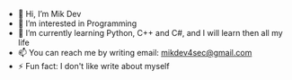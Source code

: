 - 👋 Hi, I’m Mik Dev
- 👀 I’m interested in Programming 
- 🌱 I’m currently learning Python, C++ and C#, and I will learn then all my life  
- 📫 You can reach me by writing email: mikdev4sec@gmail.com 
- ⚡ Fun fact: I don't like write about myself

